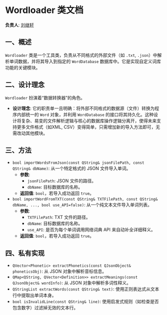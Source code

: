# Wordloader 类文档

**负责人**: [刘继轩](https://github.com/stibiums)

## 一、概述
`Wordloader` 类是一个工具类，负责从不同格式的外部文件（如 `.txt`, `.json`）中解析单词数据，并将其导入到指定的 `WordDatabase` 数据库中。它是实现自定义词库功能的关键模块。

## 二、设计理念
`Wordloader` 扮演着“数据转换器”的角色。
*   **设计理念**: 它的职责单一且明确：将外部不同格式的数据源（文件）转换为程序内部统一的 `Word` 对象，并利用 `WordDatabase` 的接口将其持久化。这种设计将复杂、易变的文件解析逻辑与核心的数据库操作逻辑分离开，使得未来支持更多文件格式（如XML, CSV）变得简单，只需增加新的导入方法即可，无需改动其他模块。

## 三、方法
- `bool importWordsFromJson(const QString& jsonFilePath, const QString& dbName)`: 从一个特定格式的 JSON 文件导入单词。
    - **参数**:
        - `jsonFilePath`: JSON 文件的路径。
        - `dbName`: 目标数据库的名称。
    - **返回值**: `bool`，若导入成功返回 `true`。
- `bool importWordFromTXT(const QString& TXTFilePath, const QString& dbName, ..., bool use_API=false)`: 从一个纯文本文件导入单词列表。
    - **参数**:
        - `TXTFilePath`: TXT 文件的路径。
        - `dbName`: 目标数据库的名称。
        - `use_API`: 是否为每个单词调用网络词典 API 来自动补全详细释义。
    - **返回值**: `bool`，若导入成功返回 `true`。

## 四、私有实现
- `QVector<Phonetic> extractPhonetics(const QJsonObject& phoneticsObj)`: 从 JSON 对象中解析音标信息。
- `QMap<QString, QVector<Definition>> extractMeanings(const QJsonObject& wordInfo)`: 从 JSON 对象中解析多词性释义。
- `QStringList extractWords(const QString& text)`: 使用正则表达式从文本行中提取出单词本身。
- `bool isInvalidLine(const QString& line)`: 使用启发式规则（如检查是否包含数字）过滤掉无效的文本行。